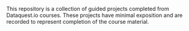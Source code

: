 This repository is a collection of guided projects completed from Dataquest.io courses. These projects have minimal exposition and are recorded to represent completion of the course material.